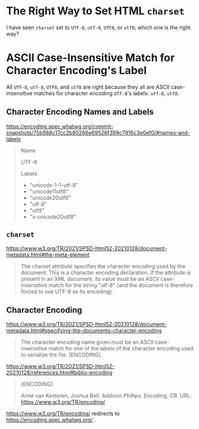 # The Right Way to Set HTML `charset`

I have seen `charset` set to `UTF-8`, `utf-8`, `UTF8`, or `utf8`; which
one is the right way?

# ASCII Case-Insensitive Match for Character Encoding's Label

All `UTF-8`, `utf-8`, `UTF8`, and `utf8` are right because they all are
ASCII case-insensitive matches for character encoding `UTF-8`'s labels:
`utf-8`, `utf8`.

## Character Encoding Names and Labels

https://encoding.spec.whatwg.org/commit-snapshots/75b988c17cc2b90266e69526f399c7916c3e0ef0/#names-and-labels

> Name
>
> UTF-8
>
> Labels
>
> * "unicode-1-1-utf-8"
> * "unicode11utf8"
> * "unicode20utf8"
> * "utf-8"
> * "utf8"
> * "x-unicode20utf8"

## `charset`

https://www.w3.org/TR/2021/SPSD-html52-20210128/document-metadata.html#the-meta-element

> The charset attribute specifies the character encoding used by the
> document. This is a character encoding declaration. If the attribute
> is present in an XML document, its value must be an ASCII
> case-insensitive match for the string "utf-8" (and the document is
> therefore forced to use UTF-8 as its encoding).

## Character Encoding

https://www.w3.org/TR/2021/SPSD-html52-20210128/document-metadata.html#specifying-the-documents-character-encoding

> The character encoding name given must be an ASCII case-insensitive
> match for one of the labels of the character encoding used to
> serialize the file. [ENCODING]

https://www.w3.org/TR/2021/SPSD-html52-20210128/references.html#biblio-encoding

> [ENCODING]
>
> Anne van Kesteren, Joshua Bell, Addison Phillips. Encoding. CR. URL:
> https://www.w3.org/TR/encoding/

https://www.w3.org/TR/encoding/ redirects to
https://encoding.spec.whatwg.org/ .
